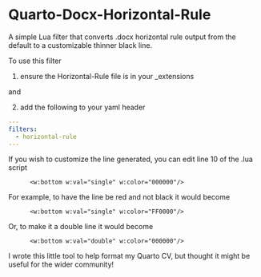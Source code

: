 # Quarto-Docx-Horizontal-Rule
A simple Lua filter that converts .docx horizontal rule output from the default to a customizable thinner black line.

To use this filter 

  1. ensure the Horizontal-Rule file is in your _extensions

and

  2. add the following to your yaml header
  
``` yaml
---
filters:
  - horizontal-rule
---
```

If you wish to customize the line generated, you can edit line 10 of the .lua script

```      <w:bottom w:val="single" w:color="000000"/>```

For example, to have the line be red and not black it would become

```      <w:bottom w:val="single" w:color="FF0000"/>```

Or, to make it a double line it would become

```      <w:bottom w:val="double" w:color="000000"/>```

I wrote this little tool to help format my Quarto CV, but thought it might be useful for the wider community!
